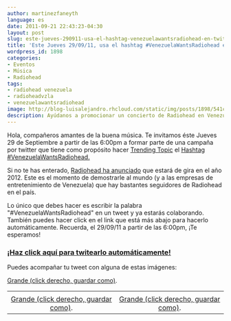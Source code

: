 ```yaml
---
author: martinezfaneyth
language: es
date: 2011-09-21 22:43:23-04:30
layout: post
slug: este-jueves-290911-usa-el-hashtag-venezuelawantsradiohead-en-twitter
title: 'Este Jueves 29/09/11, usa el hashtag #VenezuelaWantsRadiohead en twitter'
wordpress_id: 1898
categories:
- Eventos
- Música
- Radiohead
tags:
- radiohead venezuela
- radioheadvzla
- venezuelawantsradiohead
image: http://blog-luisalejandro.rhcloud.com/static/img/posts/1898/541c40b280c1fe78d2fb465dfa826567.jpg
description: Ayúdanos a promocionar un concierto de Radiohead en Venezuela.
---
```


Hola, compañeros amantes de la buena música. Te invitamos éste Jueves 29 de Septiembre a partir de las 6:00pm a formar parte de una campaña por twitter que tiene como propósito hacer [Trending Topic](http://es.wikipedia.org/wiki/Trending_topic) el [Hashtag](http://es.wikipedia.org/wiki/Hashtags) [#VenezuelaWantsRadiohead.](http://twitter.com/#%21/search/realtime/VenezuelaWantsRadiohead)

Si no te has enterado, [Radiohead ha anunciado](http://cucharasonica.com/2011/09/radiohead-saldra-de-gira-en-2012) que estará de gira en el año 2012. Este es el momento de demostrarle al mundo (y a las empresas de entretenimiento de Venezuela) que hay bastantes seguidores de Radiohead en el país.

Lo único que debes hacer es escribir la palabra "#VenezuelaWantsRadiohead" en un tweet y ya estarás colaborando. También puedes hacer click en el link que está más abajo para hacerlo automáticamente. Recuerda, el 29/09/11 a partir de las 6:00pm, ¡Te esperamos!

### [¡Haz click aquí para twitearlo automáticamente!](http://twitter.com/intent/tweet?text=%23VenezuelaWantsRadiohead%20%23VenezuelaWantsRadiohead%20%23VenezuelaWantsRadiohead%20%23VenezuelaWantsRadiohead%20%23VenezuelaWantsRadiohead%20@RadioheadVzla)

Puedes acompañar tu tweet con alguna de estas imágenes:

<span class="figure figure-100" data-figure-src="http://blog-luisalejandro.rhcloud.com/static/img/posts/1898/283dd73860aa2c72c3ce364c8b14a395.jpg" data-figure-href="http://blog-luisalejandro.rhcloud.com/static/img/posts/1898/541c40b280c1fe78d2fb465dfa826567.jpg"></span>

[Grande (click derecho, guardar como)](http://blog-luisalejandro.rhcloud.com/static/img/posts/1898/541c40b280c1fe78d2fb465dfa826567.jpg).

|||
|:---:|:---:|
|<span class="figure figure-100" data-figure-src="http://blog-luisalejandro.rhcloud.com/static/img/posts/1898/ddab90adb1ef590324d6baa7fc1211a7.jpg" data-figure-href="http://blog-luisalejandro.rhcloud.com/static/img/posts/1898/d32256c6fa48c089a636689eb9063f9d.jpg"></span>|
|[Grande (click derecho, guardar como)](http://blog-luisalejandro.rhcloud.com/static/img/posts/1898/d7556b4ef1d6711425d675f9db196904.jpg).|[Grande (click derecho, guardar como)](http://blog-luisalejandro.rhcloud.com/static/img/posts/1898/d32256c6fa48c089a636689eb9063f9d.jpg).|
